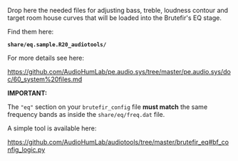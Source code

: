 Drop here the needed files for adjusting bass, treble, loudness contour and target room house curves that will be loaded into the Brutefir's EQ stage.

Find them here:

**`share/eq.sample.R20_audiotools/`**

For more details see here:

https://github.com/AudioHumLab/pe.audio.sys/tree/master/pe.audio.sys/doc/60_system%20files.md


**IMPORTANT:**

The `"eq"` section on your `brutefir_config` file __**must match**__ the same frequency bands as inside the `share/eq/freq.dat` file.

A simple tool is available here:

https://github.com/AudioHumLab/audiotools/tree/master/brutefir_eq#bf_config_logic.py
